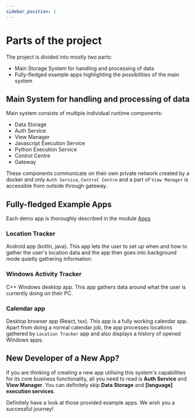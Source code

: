 ```yaml
---
sidebar_position: 1
---
```


# Parts of the project

The project is divided into mostly two parts: 
- Main Storage System for handling and processing of data
- Fully-fledged example apps highlighting the possibilities of the main system

## Main System for handling and processing of data

Main system consists of multiple individual runtime components:
- Data Storage
- Auth Service
- View Manager
- Javascript Execution Service
- Python Execution Service
- Control Centre
- Gateway

These components communicate on their own private network created by a docker and only `Auth Service`, `Control Centre` and a part of `View Manager` is accessible from outside through gateway.

## Fully-fledged Example Apps

Each demo app is thoroughly described in the module [Apps](../../example-apps/intro)

### Location Tracker
Android app (kotlin, java). This app lets the user to set up when and how to gather the user's location data and the app then goes into background mode quietly gathering information.

### Windows Activity Tracker
C++ Windows desktop app. This app gathers data around what the user is currently doing on their PC.

### Calendar app
Desktop browser app (React, tsx). This app is a fully working calendar app. Apart from doing a normal calendar job, the app processes locations gathered by `Location Tracker` app and also displays a history of opened Windows apps.

## New Developer of a New App?

If you are thinking of creating a new app utilising this system's capabilities for its core business functionality, all you need to read is **Auth Service** and **View Manager**. You can definitely skip **Data Storage** and **\[language\] execution services**. 

Definitely have a look at those provided example apps. We wish you a successful journey!
